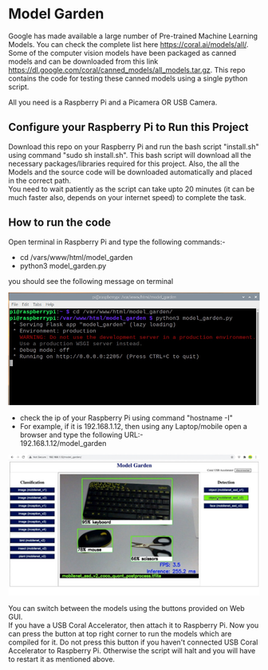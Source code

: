 # Model Garden
                    
Google has made available a large number of Pre-trained Machine Learning Models. You can check the complete list here https://coral.ai/models/all/.
Some of the computer vision models have been packaged as canned models and can be downloaded from this link https://dl.google.com/coral/canned_models/all_models.tar.gz.
This repo contains the code for testing these canned models using a single python script.<br>

All you need is a Raspberry Pi and a Picamera OR USB Camera.

## Configure your Raspberry Pi to Run this Project
Download this repo on your Raspberry Pi and run the bash script "install.sh" using command "sudo sh install.sh".
This bash script will download all the necessary packages/libraries required for this project. Also, the all the Models and the source code will be downloaded automatically
and placed in the correct path. <br>
You need to wait patiently as the script can take upto 20 minutes (it can be much faster also, depends on your internet speed) to complete the task.

## How to run the code
Open terminal in Raspberry Pi and type the following commands:-
- cd /vars/www/html/model_garden
- python3 model_garden.py

you should see the following message on terminal
<p align="center">
   <img src="https://github.com/jiteshsaini/files/blob/main/img/terminal.jpg">
</p>


- check the ip of your Raspberry Pi using command "hostname -I"
- For example, if it is 192.168.1.12, then using any Laptop/mobile open a browser and type the following URL:-<br>
192.168.1.12/model_garden

<p align="center">
   <img src="https://github.com/jiteshsaini/files/blob/main/img/model_garden_gui.jpg">
</p>


You can switch between the models using the buttons provided on Web GUI.<br>
If you have a USB Coral Accelerator, then attach it to Raspberry Pi. Now you can press the button at top right corner to run the models which are compiled for it.
Do not press this button if you haven't connected USB Coral Accelerator to Raspberry Pi. Otherwise the script will halt and you will have to restart it as mentioned above.
